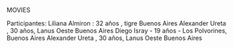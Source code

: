 MOVIES

Participantes:
Liliana Almiron : 32 años , tigre Buenos Aires
Alexander Ureta , 30 años, Lanus Oeste Buenos Aires
Diego Isray - 19 años - Los Polvorines, Buenos Aires
Alexander Ureta , 30 años, Lanus Oeste Buenos Aires
